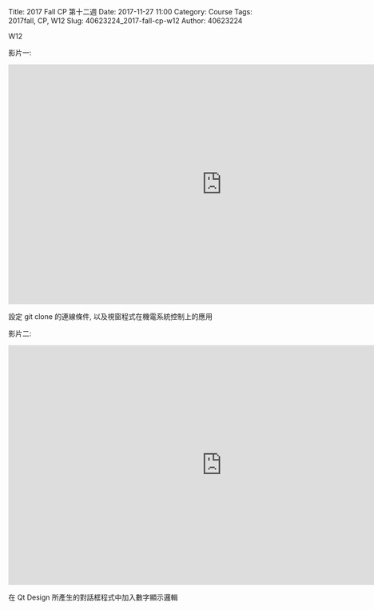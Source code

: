 Title: 2017 Fall CP 第十二週
Date: 2017-11-27 11:00
Category: Course
Tags: 2017fall, CP, W12
Slug: 40623224_2017-fall-cp-w12
Author: 40623224

W12

<!-- PELICAN_END_SUMMARY -->

影片一:
<iframe width="854" height="480" src="https://www.youtube.com/embed/erJKtgygLnU" frameborder="0" gesture="media" allow="encrypted-media" allowfullscreen></iframe>

設定 git clone 的連線條件, 以及視窗程式在機電系統控制上的應用

影片二:
<iframe width="854" height="480" src="https://www.youtube.com/embed/jdzFJs-dSJg" frameborder="0" gesture="media" allow="encrypted-media" allowfullscreen></iframe>

在 Qt Design 所產生的對話框程式中加入數字顯示邏輯
